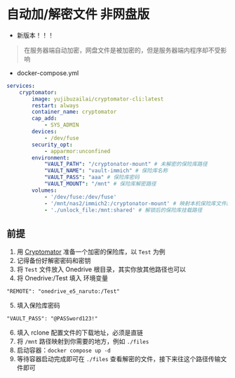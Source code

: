 # 自动加/解密文件 非网盘版
- 新版本！！！

> 在服务器端自动加密，网盘文件是被加密的，但是服务器端内程序却不受影响

- docker-compose.yml
```yaml
services:
    cryptomator:
        image: yujibuzailai/cryptomator-cli:latest
        restart: always
        container_name: cryptomator
        cap_add:
            - SYS_ADMIN
        devices:
            - /dev/fuse
        security_opt:
            - apparmor:unconfined
        environment:
            "VAULT_PATH": "/cryptonator-mount" # 未解密的保险库路径
            "VAULT_NAME": "vault-immich" # 保险库名称
            "VAULT_PASS": "aaa" # 保险库密码
            "VAULT_MOUNT": "/mnt" # 保险库解密路径
        volumes:
            - '/dev/fuse:/dev/fuse'
            - '/mnt/nas2/immich2:/cryptonator-mount' # 映射本机保险库文件路径，路径下得有 masterkey.cryptomator 文件
            - './unlock_file:/mnt:shared' # 解锁后的保险库挂载路径
```

## 前提
1. 用 [Cryptomator](https://cryptomator.org/) 准备一个加密的保险库，以 `Test` 为例
2. 记得备份好解密密码和密钥
3. 将 `Test` 文件放入 Onedrive 根目录，其实你放其他路径也可以
4. 将 Onedrive:/Test 填入 环境变量
```
"REMOTE": "onedrive_e5_naruto:/Test"
```
5. 填入保险库密码
```
"VAULT_PASS": "@PASSword123!"
```
6. 填入 rclone 配置文件的下载地址，必须是直链
7. 将 `/mnt` 路径映射到你需要的地方，例如 `./files`
8. 启动容器：`docker compose up -d`
9. 等待容器启动完成即可在 `./files` 查看解密的文件，接下来往这个路径传输文件即可
